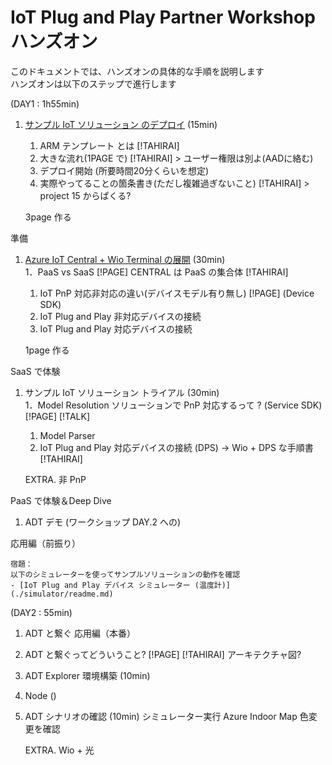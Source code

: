 # IoT Plug and Play Partner Workshop ハンズオン

このドキュメントでは、ハンズオンの具体的な手順を説明します  
ハンズオンは以下のステップで進行します  

(DAY1 : 1h55min)

1. [サンプル IoT ソリューション のデプロイ](./deployment/readme.md) (15min)
    1. ARM テンプレート とは [!TAHIRAI] 
    1. 大きな流れ(1PAGE で) [!TAHIRAI] > ユーザー権限は別よ(AADに絡む)
    1. デプロイ開始 (所要時間20分くらいを想定)
    1. 実際やってることの箇条書き(ただし複雑過ぎないこと) [!TAHIRAI] > project 15 からぱくる?

    3page 作る

準備

1. [Azure IoT Central + Wio Terminal の展開](./wioterminal/readme.md)  (30min)  
    1．PaaS vs SaaS [!PAGE] CENTRAL は PaaS の集合体 [!TAHIRAI]
    1. IoT PnP 対応非対応の違い(デバイスモデル有り無し) [!PAGE] (Device SDK)
    1. IoT Plug and Play 非対応デバイスの接続  
    1. IoT Plug and Play 対応デバイスの接続

    1page 作る

SaaS で体験

1. サンプル IoT ソリューション トライアル (30min)  
    1．Model Resolution ソリューションで PnP 対応するって ? (Service SDK) [!PAGE]   [!TALK]
    1. Model Parser
    1. IoT Plug and Play 対応デバイスの接続  (DPS) -> Wio + DPS な手順書 [!TAHIRAI]

    EXTRA. 非 PnP

PaaS で体験＆Deep Dive

1. ADT デモ (ワークショップ DAY.2 への)

応用編（前振り）
 
    宿題：
    以下のシミュレーターを使ってサンプルソリューションの動作を確認
    - [IoT Plug and Play デバイス シミュレーター (温度計)](./simulator/readme.md)

(DAY2 : 55min)

1. ADT と繋ぐ
応用編（本番）

1. ADT と繋ぐってどういうこと? [!PAGE] [!TAHIRAI] アーキテクチャ図?
1. ADT Explorer 環境構築 (10min)
1. Node ()
1. ADT シナリオの確認 (10min)
    シミュレーター実行
    Azure Indoor Map 色変更を確認

    EXTRA. 
    Wio + 光